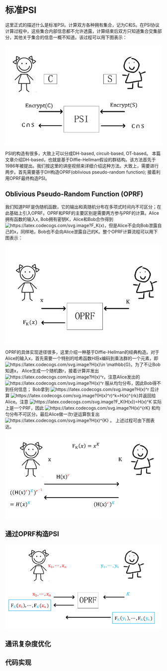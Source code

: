 
# 标准PSI
这里正式的描述什么是标准PSI。计算双方各种拥有集合，记为C和S。在PSI协议计算过程中，这些集合内部信息都不允许透露，计算结束后双方只知道集合交集部分，其他关于集合的信息一概不知道。该过程可以用下图表示：
   <p align="center">
  <img src="fig/PSI_overview.png" alt="animated" />
   </p>


   
  PSI的构造有很多，大致上可以分成DH-based, circuit-based, OT-based。 本篇文章介绍DH-based，也就是基于Diffie-Hellman假设的群结构。该方法首先于1986年被提出。我们按这里的讲座视频来详细介绍这种方法。大致上，需要进行两步。首先需要基于DH构造OPRF(oblivious pseudo-random function); 接着利用OPRF最终构造PSI。
  
  ## Oblivious Pseudo-Random Function (OPRF) 
  我们知道PRF是伪随机函数，它的输出和真随机分布在多项式时间内不可区分；在此基础上引入OPRF。OPRF和PRF的主要区别是需要两方参与PRF的计算。Alice拥有函数的输入x, Bob拥有密钥K，Alice和Bob合作得到 <img src="https://latex.codecogs.com/svg.image?F_K(x)" title="https://latex.codecogs.com/svg.image?F_K(x)" />，但是Alice不会向Bob泄露自己的x，同样地，Bob也不会向Alice泄露自己的K。整个OPRF计算流程可以用下图表示：
   <p align="center">
  <img src="fig/OPRF.png" alt="animated" />
   </p>
   
  OPRF的具体实现途径很多，这里介绍一种基于Diffie-Hellman的经典构造。对于Alice的输入x，首先需要一个特别的哈希函数H将x编码到乘法群的一个元素，即 <img src="https://latex.codecogs.com/svg.image?H(x)\in&space;\mathbb{G}" title="https://latex.codecogs.com/svg.image?H(x)\in \mathbb{G}" />。为了不让Bob知道x， Alice生成一个随机数r，接着计算并发出 <img src="https://latex.codecogs.com/svg.image?H(x)^r" title="https://latex.codecogs.com/svg.image?H(x)^r" />。注意Alice发出的 <img src="https://latex.codecogs.com/svg.image?H(x)^r" title="https://latex.codecogs.com/svg.image?H(x)^r" /> 服从均匀分布，因此Bob得不到任何信息； Bob拿到 <img src="https://latex.codecogs.com/svg.image?H(x)^r" title="https://latex.codecogs.com/svg.image?H(x)^r" /> 后计算 <img src="https://latex.codecogs.com/svg.image?(H(x)^r)^k=H(x)^{rk}&space;" title="https://latex.codecogs.com/svg.image?(H(x)^r)^k=H(x)^{rk} " />并返回给Alice。注意 <img src="https://latex.codecogs.com/svg.image?F_K(H(x))=H(x)^K&space;" title="https://latex.codecogs.com/svg.image?F_K(H(x))=H(x)^K " /> 实际上是一个PRF，因此 <img src="https://latex.codecogs.com/svg.image?H(x)^{rK}&space;" title="https://latex.codecogs.com/svg.image?H(x)^{rK} " /> 和均匀分布不可区分。最后Alice做一次r逆运算恢复出 <img src="https://latex.codecogs.com/svg.image?H(x)^{K}&space;" title="https://latex.codecogs.com/svg.image?H(x)^{K} " /> 。
上述过程可由下图表达。  
   <p align="center">
  <img src="fig/OPRF_dh.png" alt="animated" />
   </p>   
   
  ## 通过OPRF构造PSI
  
   <p align="center">
  <img src="fig/PSI_oprf.png" alt="animated" />
   </p>
   
   
   ## 通讯复杂度优化
   
   ## 代码实现
   
